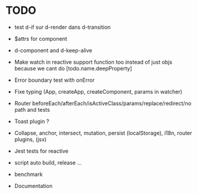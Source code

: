 # TODO

- test d-if sur d-render dans d-transition

- $attrs for component
- d-component and d-keep-alive
- Make watch in reactive support function too instead of just objs because we cant do [todo.name.deepProperty]
- Error boundary test with onError
- Fixe typing (App, createApp, createComponent, params in watcher)

- Router beforeEach/afterEach/isActiveClass/params/replace/redirect/no path and tests

- Toast plugin ?
- Collapse, anchor, intersect, mutation, persist (localStorage), i18n, router plugins, (jsx)
- Jest tests for reactive
- script auto build, release ...
- benchmark
- Documentation
